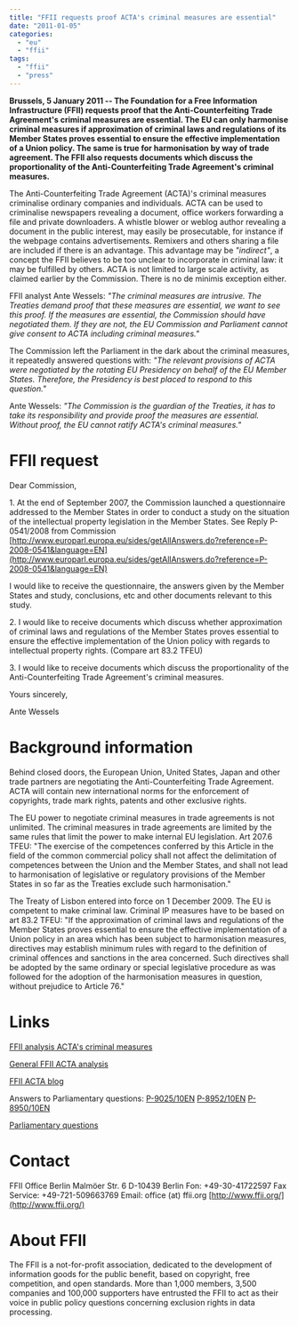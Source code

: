 ```yaml
---
title: "FFII requests proof ACTA's criminal measures are essential"
date: "2011-01-05"
categories: 
  - "eu"
  - "ffii"
tags: 
  - "ffii"
  - "press"
---
```


**Brussels, 5 January 2011 -- The Foundation for a Free Information Infrastructure (FFII) requests proof that the Anti-Counterfeiting Trade Agreement's criminal measures are essential. The EU can only harmonise criminal measures if approximation of criminal laws and regulations of its Member States proves essential to ensure the effective implementation of a Union policy. The same is true for harmonisation by way of trade agreement. The FFII also requests documents which discuss the proportionality of the Anti-Counterfeiting Trade Agreement's criminal measures.**

The Anti-Counterfeiting Trade Agreement (ACTA)'s criminal measures criminalise ordinary companies and individuals. ACTA can be used to criminalise newspapers revealing a document, office workers forwarding a file and private downloaders. A whistle blower or weblog author revealing a document in the public interest, may easily be prosecutable, for instance if the webpage contains advertisements. Remixers and others sharing a file are included if there is an advantage. This advantage may be _"indirect"_, a concept the FFII believes to be too unclear to incorporate in criminal law: it may be fulfilled by others. ACTA is not limited to large scale activity, as claimed earlier by the Commission. There is no de minimis exception either.

FFII analyst Ante Wessels: _"The criminal measures are intrusive. The Treaties demand proof that these measures are essential, we want to see this proof. If the measures are essential, the Commission should have negotiated them. If they are not, the EU Commission and Parliament cannot give consent to ACTA including criminal measures."_

The Commission left the Parliament in the dark about the criminal measures, it repeatedly answered questions with: _"The relevant provisions of ACTA were negotiated by the rotating EU Presidency on behalf of the EU Member States. Therefore, the Presidency is best placed to respond to this question."_

Ante Wessels: _"The Commission is the guardian of the Treaties, it has to take its responsibility and provide proof the measures are essential. Without proof, the EU cannot ratify ACTA's criminal measures."_

# FFII request

Dear Commission,

1\. At the end of September 2007, the Commission launched a questionnaire addressed to the Member States in order to conduct a study on the situation of the intellectual property legislation in the Member States. See Reply P-0541/2008 from Commission [http://www.europarl.europa.eu/sides/getAllAnswers.do?reference=P-2008-0541&language=EN](http://www.europarl.europa.eu/sides/getAllAnswers.do?reference=P-2008-0541&language=EN)

I would like to receive the questionnaire, the answers given by the Member States and study, conclusions, etc and other documents relevant to this study.

2\. I would like to receive documents which discuss whether approximation of criminal laws and regulations of the Member States proves essential to ensure the effective implementation of the Union policy with regards to intellectual property rights. (Compare art 83.2 TFEU)

3\. I would like to receive documents which discuss the proportionality of the Anti-Counterfeiting Trade Agreement's criminal measures.

Yours sincerely,

Ante Wessels

# Background information

Behind closed doors, the European Union, United States, Japan and other trade partners are negotiating the Anti-Counterfeiting Trade Agreement. ACTA will contain new international norms for the enforcement of copyrights, trade mark rights, patents and other exclusive rights.

The EU power to negotiate criminal measures in trade agreements is not unlimited. The criminal measures in trade agreements are limited by the same rules that limit the power to make internal EU legislation. Art 207.6 TFEU: "The exercise of the competences conferred by this Article in the field of the common commercial policy shall not affect the delimitation of competences between the Union and the Member States, and shall not lead to harmonisation of legislative or regulatory provisions of the Member States in so far as the Treaties exclude such harmonisation."

The Treaty of Lisbon entered into force on 1 December 2009. The EU is competent to make criminal law. Criminal IP measures have to be based on art 83.2 TFEU: "If the approximation of criminal laws and regulations of the Member States proves essential to ensure the effective implementation of a Union policy in an area which has been subject to harmonisation measures, directives may establish minimum rules with regard to the definition of criminal offences and sanctions in the area concerned. Such directives shall be adopted by the same ordinary or special legislative procedure as was followed for the adoption of the harmonisation measures in question, without prejudice to Article 76."

# Links

[FFII analysis ACTA's criminal measures](http://acta.ffii.org/wordpress/?p=34)

[General FFII ACTA analysis](http://action.ffii.org/acta/Analysis)

[FFII ACTA blog](http://acta.ffii.org/wordpress/)

Answers to Parliamentary questions: [P-9025/10EN](http://www.europarl.europa.eu/sides/getAllAnswers.do?reference=P-2010-9025&language=EN) [P-8952/10EN](http://www.europarl.europa.eu/sides/getAllAnswers.do?reference=P-2010-8952&language=EN) [P-8950/10EN](http://www.europarl.europa.eu/sides/getAllAnswers.do?reference=P-2010-8950&language=EN)

[Parliamentary questions](http://en.act-on-acta.eu/20_October_Priority_Questions)

# Contact

FFII Office Berlin Malmöer Str. 6 D-10439 Berlin Fon: +49-30-41722597 Fax Service: +49-721-509663769 Email: office (at) ffii.org [http://www.ffii.org/](http://www.ffii.org/)

# About FFII

The FFII is a not-for-profit association, dedicated to the development of information goods for the public benefit, based on copyright, free competition, and open standards. More than 1,000 members, 3,500 companies and 100,000 supporters have entrusted the FFII to act as their voice in public policy questions concerning exclusion rights in data processing.
